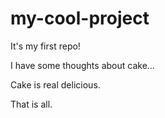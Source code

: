 # my-cool-project
It's my first repo!

I have some thoughts about cake...

Cake is real delicious.

That is all.

